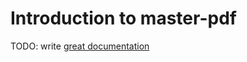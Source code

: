 # Introduction to master-pdf

TODO: write [great documentation](http://jacobian.org/writing/what-to-write/)
